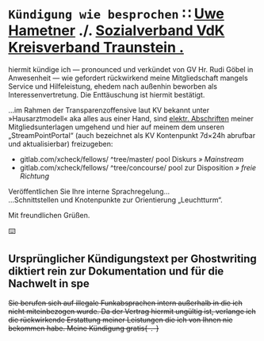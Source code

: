 # `Kündigung wie besprochen` ∷ [Uwe Hametner](https://gitlab.com/xcheck/fellows/snippets/1680352#addressor-see-) ./. [Sozialverband VdK Kreisverband Traunstein .](https://gitlab.com/xcheck/fellows/snippets/1680352#005-sozialverband-vdk-bayern-kreisverband-traunstein)

hiermit kündige ich — pronounced und verkündet von GV Hr. Rudi Göbel in Anwesenheit — wie gefordert rückwirkend meine Mitgliedschaft mangels Service und Hilfeleistung, ehedem nach außenhin beworben als Interessenvertretung. Die Enttäuschung ist hiermit bestätigt.

…im Rahmen der Transparenzoffensive laut KV bekannt unter »Hausarztmodell« aka alles aus einer Hand, sind [elektr. Abschriften](https://gitlab.com/xcheck/fellows/snippets/1680829) meiner Mitgliedsunterlagen umgehend und hier auf meinem dem unseren „StreamPointPortal“ (auch bezeichnet als KV Kontenpunkt 7d×24h abrufbar und aktualisierbar) freizugeben:


* gitlab.com/xcheck/fellows/ ^tree/master/ pool		Diskurs _» Mainstream_
* gitlab.com/xcheck/fellows/ ^tree/concourse/ pool		zur Disposition _» freie Richtung_


Veröffentlichen Sie Ihre interne Sprachregelung…  
…Schnittstellen und Knotenpunkte zur Orientierung „Leuchtturm“.


Mit freundlichen Grüßen.

:keyboard:

## Ursprünglicher Kündigungstext per Ghostwriting diktiert rein zur Dokumentation und für die Nachwelt in spe

~~Sie berufen sich auf illegale Funkabsprachen intern außerhalb in die ich nicht miteinbezogen wurde. Da der Vertrag hiermit ungültig ist, verlange ich die rückwirkende Erstattung meiner Leistungen die ich von Ihnen nie bekommen habe. Meine Kündigung gratis{-.-}~~